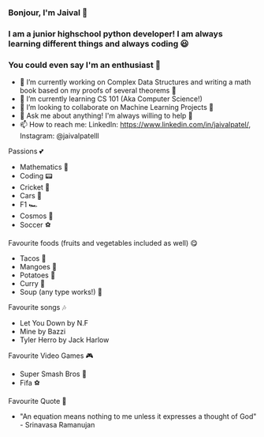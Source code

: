 ### Bonjour, I'm Jaival 👋

### I am a junior highschool python developer! I am always learning different things and always coding 😃
### You could even say I'm an enthusiast 🤪

- 🔭   I’m currently working on Complex Data Structures and writing a math book based on my proofs of several theorems 🔬
- 🧐   I’m currently learning CS 101 (Aka Computer Science!)
- 👫   I’m looking to collaborate on Machine Learning Projects 🔮
- 💬   Ask me about anything! I'm always willing to help 🤗
- 📫   How to reach me: LinkedIn: https://www.linkedin.com/in/jaivalpatel/, Instagram: @jaivalpatelll

Passions 💕
 - Mathematics 🔢
 - Coding 📟
 - Cricket 🏏 
 - Cars 🚗 
 - F1 🏎 
 - Cosmos 🚀
 - Soccer ⚽️

Favourite foods (fruits and vegetables included as well) 😋
 - Tacos 🌮 
 - Mangoes 🥭 
 - Potatoes 🥔 
 - Curry 🍛 
 - Soup (any type works!) 🍲 
 

Favourite songs 🎶
 - Let You Down by N.F
 - Mine by Bazzi 
 - Tyler Herro by Jack Harlow

Favourite Video Games 🎮 
 - Super Smash Bros 🥊 
 - Fifa ⚽️ 

Favourite Quote 🌁
 - "An equation means nothing to me unless it expresses a thought of God" - Srinavasa Ramanujan
 





